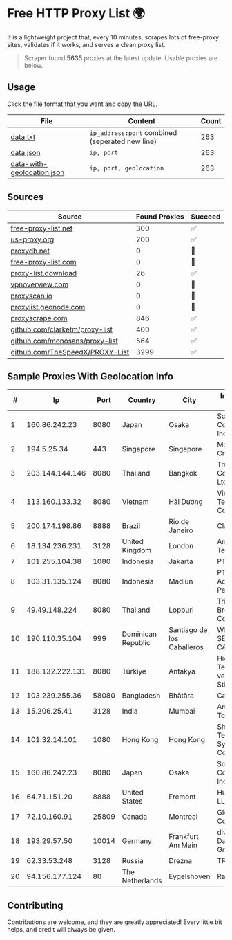 
# Free HTTP Proxy List 🌍

It is a lightweight project that, every 10 minutes, scrapes lots of free-proxy sites, validates if it works, and serves a clean proxy list.


> Scraper found **5635** proxies at the latest update. Usable proxies are below.

## Usage

Click the file format that you want and copy the URL.


|File|Content|Count|
|----|-------|-----|
|[data.txt](https://raw.githubusercontent.com/themiralay/Proxy-List-World/master/data.txt)|`ip_address:port` combined (seperated new line)|263|
|[data.json](https://raw.githubusercontent.com/themiralay/Proxy-List-World/master/data.json)|`ip, port`|263|
|[data-with-geolocation.json](https://raw.githubusercontent.com/themiralay/Proxy-List-World/master/data-with-geolocation.json)|`ip, port, geolocation`|263|

## Sources

|Source|Found Proxies|Succeed|
|------|-------------|-------|
|[free-proxy-list.net](https://free-proxy-list.net)|300|✅|
|[us-proxy.org](https://www.us-proxy.org)|200|✅|
|[proxydb.net](http://proxydb.net)|0|🚫|
|[free-proxy-list.com](https://free-proxy-list.com/?page=&port=&type%5B%5D=http&type%5B%5D=https&up_time=0&search=Search)|0|🚫|
|[proxy-list.download](https://www.proxy-list.download/HTTP)|26|✅|
|[vpnoverview.com](https://vpnoverview.com/privacy/anonymous-browsing/free-proxy-servers)|0|🚫|
|[proxyscan.io](https://www.proxyscan.io)|0|🚫|
|[proxylist.geonode.com](https://proxylist.geonode.com/api/proxy-list?limit=300&page=1&sort_by=lastChecked&sort_type=desc&protocols=http,https)|0|🚫|
|[proxyscrape.com](https://api.proxyscrape.com/v2/?request=displayproxies&protocol=http&timeout=10000&country=all&ssl=all&anonymity=all)|846|✅|
|[github.com/clarketm/proxy-list](https://raw.githubusercontent.com/clarketm/proxy-list/master/proxy-list-raw.txt)|400|✅|
|[github.com/monosans/proxy-list](https://raw.githubusercontent.com/monosans/proxy-list/main/proxies/http.txt)|564|✅|
|[github.com/TheSpeedX/PROXY-List](https://raw.githubusercontent.com/TheSpeedX/PROXY-List/master/http.txt)|3299|✅|


## Sample Proxies With Geolocation Info

|#|Ip|Port|Country|City|Internet Service Provider|
|-|--|----|-------|----|-------------------------|
|1|160.86.242.23|8080|Japan|Osaka|Sony Network Communications Inc|
|2|194.5.25.34|443|Singapore|Singapore|Mod Mission Critical LLC|
|3|203.144.144.146|8080|Thailand|Bangkok|True Internet Corporation CO. Ltd.|
|4|113.160.133.32|8080|Vietnam|Hải Dương|VietNam Post and Telecom Corporation|
|5|200.174.198.86|8888|Brazil|Rio de Janeiro|Claro S.A|
|6|18.134.236.231|3128|United Kingdom|London|Amazon Technologies Inc.|
|7|101.255.104.38|1080|Indonesia|Jakarta|PT Remala Abadi|
|8|103.31.135.124|8080|Indonesia|Madiun|PT Arthatama Adhiprima Persada|
|9|49.49.148.224|8080|Thailand|Lopburi|Triple T Broadband Public Company Limited|
|10|190.110.35.104|999|Dominican Republic|Santiago de los Caballeros|WIRELESS MULTI SERVICE VARGAS CABRERA, S. R. L|
|11|188.132.222.131|8080|Türkiye|Antakya|High Speed Telekomunikasyon ve Hab. Hiz. Ltd. Sti.|
|12|103.239.255.36|58080|Bangladesh|Bhātāra|Carnival Internet|
|13|15.206.25.41|3128|India|Mumbai|Amazon Technologies Inc.|
|14|101.32.14.101|1080|Hong Kong|Hong Kong|Shenzhen Tencent Computer Systems Company Limited|
|15|160.86.242.23|8080|Japan|Osaka|Sony Network Communications Inc|
|16|64.71.151.20|8888|United States|Fremont|Hurricane Electric LLC|
|17|72.10.160.91|25809|Canada|Montreal|GloboTech Communications|
|18|193.29.57.50|10014|Germany|Frankfurt Am Main|diva-e Datacenters GmbH|
|19|62.33.53.248|3128|Russia|Drezna|TRANS-TELECOM|
|20|94.156.177.124|80|The Netherlands|Eygelshoven|Railnet LLC|



## Contributing

Contributions are welcome, and they are greatly appreciated! Every
little bit helps, and credit will always be given.

